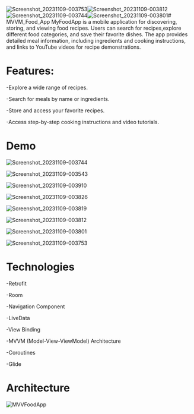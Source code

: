 ![Screenshot_20231109-003753](https://github.com/Ashraf-El-Fallah/MVVM_Food_App/assets/108183484/da9c3d89-f89f-45b0-81a8-185a0b532a8e)![Screenshot_20231109-003812](https://github.com/Ashraf-El-Fallah/MVVM_Food_App/assets/108183484/47f5c127-b2ab-4854-90f2-300e495320f7)![Screenshot_20231109-003744](https://github.com/Ashraf-El-Fallah/MVVM_Food_App/assets/108183484/0e172f21-b164-4028-88ce-5bade7b3e01a)![Screenshot_20231109-003801](https://github.com/Ashraf-El-Fallah/MVVM_Food_App/assets/108183484/a7faf55f-7e39-4d32-95bd-cfc74cb909df)# MVVM_Food_App
MyFoodApp is a mobile application for discovering, storing, and viewing food recipes. Users can search for recipes,explore different food categories, and save their favorite dishes. The app provides detailed meal information, including ingredients and cooking instructions,
and links to YouTube videos for recipe demonstrations.

# Features:

-Explore a wide range of recipes.

-Search for meals by name or ingredients.

-Store and access your favorite recipes.

-Access step-by-step cooking instructions and video tutorials.

# Demo

![Screenshot_20231109-003744](https://github.com/Ashraf-El-Fallah/MVVM_Food_App/assets/108183484/1667a880-ca18-4c79-a4f0-ed3c49571127)

![Screenshot_20231109-003543](https://github.com/Ashraf-El-Fallah/MVVM_Food_App/assets/108183484/8d587b1d-ff30-4699-b9ed-2b79cf636e81)

![Screenshot_20231109-003910](https://github.com/Ashraf-El-Fallah/MVVM_Food_App/assets/108183484/a4c056fe-73c4-4924-aed4-44dc6b98eaed)

![Screenshot_20231109-003826](https://github.com/Ashraf-El-Fallah/MVVM_Food_App/assets/108183484/54d8a04f-8dd6-4dfe-a751-852f1904b1aa)

![Screenshot_20231109-003819](https://github.com/Ashraf-El-Fallah/MVVM_Food_App/assets/108183484/415f6299-9810-466a-8e5d-92867a8b1498)

![Screenshot_20231109-003812](https://github.com/Ashraf-El-Fallah/MVVM_Food_App/assets/108183484/d6511599-77d8-414d-bc99-93ea7ad474a4)

![Screenshot_20231109-003801](https://github.com/Ashraf-El-Fallah/MVVM_Food_App/assets/108183484/d0a1a294-e6c2-452e-bef5-4be3ac6417f7)

![Screenshot_20231109-003753](https://github.com/Ashraf-El-Fallah/MVVM_Food_App/assets/108183484/5f99894c-2f63-46c4-8776-f1bf5a984fdd)

# Technologies

-Retrofit

-Room

-Navigation Component

-LiveData

-View Binding

-MVVM (Model-View-ViewModel) Architecture

-Coroutines

-Glide

# Architecture

![MVVFoodApp](https://github.com/Ashraf-El-Fallah/MVVM_Food_App/assets/108183484/e613e63b-310c-4762-941c-3b2c3d690695)


